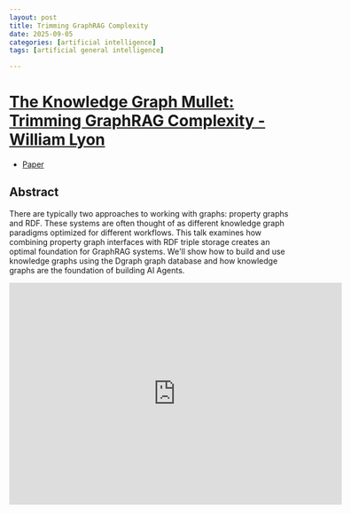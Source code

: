 ```yaml
---
layout: post
title: Trimming GraphRAG Complexity
date: 2025-09-05
categories: [artificial intelligence]
tags: [artificial general intelligence]

---
```


# [The Knowledge Graph Mullet: Trimming GraphRAG Complexity - William Lyon](https://www.youtube.com/watch?v=Av2BWdd0JWI)

* [Paper](https://dl.acm.org/doi/10.1145/3711115)



## Abstract

There are typically two approaches to working with graphs: property graphs and RDF. These systems are often thought of as different knowledge graph paradigms optimized for different workflows. This talk examines how combining property graph interfaces with RDF triple storage creates an optimal foundation for GraphRAG systems. We'll show how to build and use knowledge graphs using the Dgraph graph database and how knowledge graphs are the foundation of building AI Agents.


<iframe width="600" height="400" src="https://www.youtube.com/embed/tYCu_57jzL8?si=8QmsH93OqEiSQ6G6" title="YouTube video player" frameborder="0" allow="accelerometer; autoplay; clipboard-write; encrypted-media; gyroscope; picture-in-picture; web-share" referrerpolicy="strict-origin-when-cross-origin" allowfullscreen></iframe>